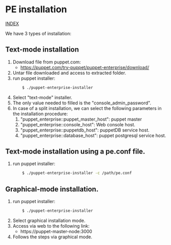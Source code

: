 # PE installation

[INDEX](../../README.md)

We have 3 types of installation:

## Text-mode installation
1. Download file from puppet.com:
   - https://puppet.com/try-puppet/puppet-enterprise/download/
1. Untar file downloaded and access to extracted folder.
1. run puppet installer:
    ```bash
        $ ./puppet-enterprise-installer
    ```
1. Select "text-mode" installer.
1. The only value needed to filled is the "console_admin_password".
1. In case of a split installation, we can select the following parameters in the installation procedure:
   1. "puppet_enterprise::puppet_master_host": puppet master
   1. "puppet_enterprise::console_host": Web console host.
   1. "puppet_enterprise::puppetdb_host": puppetDB service host.
   1. "puppet_enterprise::database_host": puppet postgresql service host.

## Text-mode installation using a pe.conf file.

1. run puppet installer:
    ```bash
        $ ./puppet-enterprise-installer -c /path/pe.conf
    ```

## Graphical-mode installation.

1. run puppet installer:
    ```bash
        $ ./puppet-enterprise-installer
    ```
1. Select graphical installation mode.
1. Access via web to the following link:
   - https://puppet-master-node:3000
1. Follows the steps via graphical mode.